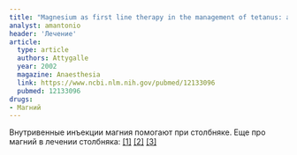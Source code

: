 ```yaml
---
title: "Magnesium as first line therapy in the management of tetanus: a prospective study of 40 patients"
analyst: amantonio
header: 'Лечение'
article:
  type: article
  authors: Attygalle
  year: 2002
  magazine: Anaesthesia
  link: https://www.ncbi.nlm.nih.gov/pubmed/12133096
  pubmed: 12133096
drugs:
- Магний
---
```


Внутривенные инъекции магния помогают при столбняке. Еще про магний в лечении столбняка: [[1]](https://www.ncbi.nlm.nih.gov/pubmed/20191795) [[2]](https://www.ncbi.nlm.nih.gov/pubmed/15482173) [[3]](https://www.ncbi.nlm.nih.gov/pubmed/14525647)
